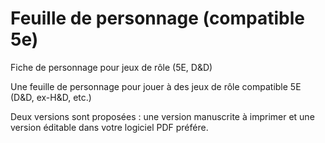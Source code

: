 # Feuille de personnage (compatible 5e)
Fiche de personnage pour jeux de rôle (5E, D&amp;D)

Une feuille de personnage pour jouer à des jeux de rôle compatible 5E (D&D, ex-H&D, etc.)

Deux versions sont proposées : une version manuscrite à imprimer et une version éditable dans votre logiciel PDF préfére.
